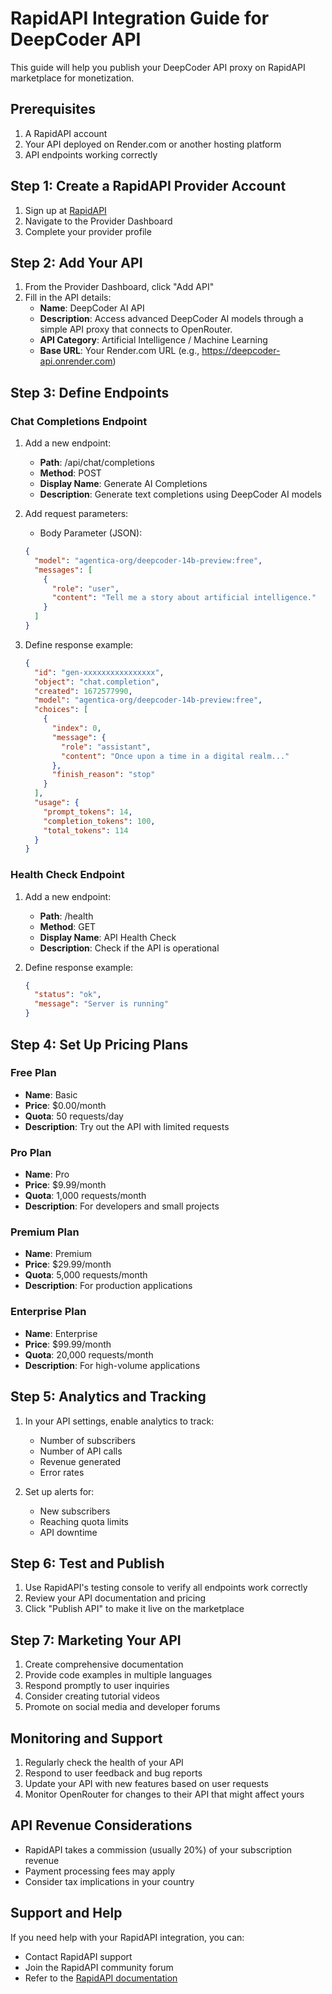 # RapidAPI Integration Guide for DeepCoder API

This guide will help you publish your DeepCoder API proxy on RapidAPI marketplace for monetization.

## Prerequisites

1. A RapidAPI account
2. Your API deployed on Render.com or another hosting platform
3. API endpoints working correctly

## Step 1: Create a RapidAPI Provider Account

1. Sign up at [RapidAPI](https://rapidapi.com/)
2. Navigate to the Provider Dashboard
3. Complete your provider profile

## Step 2: Add Your API

1. From the Provider Dashboard, click "Add API"
2. Fill in the API details:
   - **Name**: DeepCoder AI API
   - **Description**: Access advanced DeepCoder AI models through a simple API proxy that connects to OpenRouter.
   - **API Category**: Artificial Intelligence / Machine Learning
   - **Base URL**: Your Render.com URL (e.g., https://deepcoder-api.onrender.com)

## Step 3: Define Endpoints

### Chat Completions Endpoint

1. Add a new endpoint:
   - **Path**: /api/chat/completions
   - **Method**: POST
   - **Display Name**: Generate AI Completions
   - **Description**: Generate text completions using DeepCoder AI models

2. Add request parameters:
   - Body Parameter (JSON):
   ```json
   {
     "model": "agentica-org/deepcoder-14b-preview:free",
     "messages": [
       {
         "role": "user",
         "content": "Tell me a story about artificial intelligence."
       }
     ]
   }
   ```

3. Define response example:
   ```json
   {
     "id": "gen-xxxxxxxxxxxxxxxx",
     "object": "chat.completion",
     "created": 1672577990,
     "model": "agentica-org/deepcoder-14b-preview:free",
     "choices": [
       {
         "index": 0,
         "message": {
           "role": "assistant",
           "content": "Once upon a time in a digital realm..."
         },
         "finish_reason": "stop"
       }
     ],
     "usage": {
       "prompt_tokens": 14,
       "completion_tokens": 100,
       "total_tokens": 114
     }
   }
   ```

### Health Check Endpoint

1. Add a new endpoint:
   - **Path**: /health
   - **Method**: GET
   - **Display Name**: API Health Check
   - **Description**: Check if the API is operational

2. Define response example:
   ```json
   {
     "status": "ok",
     "message": "Server is running"
   }
   ```

## Step 4: Set Up Pricing Plans

### Free Plan
- **Name**: Basic
- **Price**: $0.00/month
- **Quota**: 50 requests/day
- **Description**: Try out the API with limited requests

### Pro Plan
- **Name**: Pro
- **Price**: $9.99/month
- **Quota**: 1,000 requests/month
- **Description**: For developers and small projects

### Premium Plan
- **Name**: Premium
- **Price**: $29.99/month
- **Quota**: 5,000 requests/month
- **Description**: For production applications

### Enterprise Plan
- **Name**: Enterprise
- **Price**: $99.99/month
- **Quota**: 20,000 requests/month
- **Description**: For high-volume applications

## Step 5: Analytics and Tracking

1. In your API settings, enable analytics to track:
   - Number of subscribers
   - Number of API calls
   - Revenue generated
   - Error rates

2. Set up alerts for:
   - New subscribers
   - Reaching quota limits
   - API downtime

## Step 6: Test and Publish

1. Use RapidAPI's testing console to verify all endpoints work correctly
2. Review your API documentation and pricing
3. Click "Publish API" to make it live on the marketplace

## Step 7: Marketing Your API

1. Create comprehensive documentation
2. Provide code examples in multiple languages
3. Respond promptly to user inquiries
4. Consider creating tutorial videos
5. Promote on social media and developer forums

## Monitoring and Support

1. Regularly check the health of your API
2. Respond to user feedback and bug reports
3. Update your API with new features based on user requests
4. Monitor OpenRouter for changes to their API that might affect yours

## API Revenue Considerations

- RapidAPI takes a commission (usually 20%) of your subscription revenue
- Payment processing fees may apply
- Consider tax implications in your country

## Support and Help

If you need help with your RapidAPI integration, you can:
- Contact RapidAPI support
- Join the RapidAPI community forum
- Refer to the [RapidAPI documentation](https://docs.rapidapi.com/) 